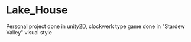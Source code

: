 # Lake_House
Personal project done in unity2D, clockwerk type game done in "Stardew Valley" visual style
